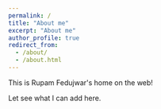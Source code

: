 ```yaml
---
permalink: /
title: "About me"
excerpt: "About me"
author_profile: true
redirect_from: 
  - /about/
  - /about.html
---
```


This is Rupam Fedujwar's home on the web!

Let see what I can add here.
